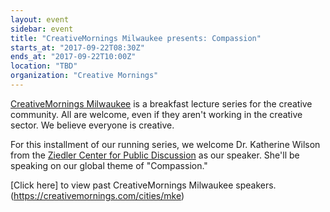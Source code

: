 ```yaml
---
layout: event
sidebar: event
title: "CreativeMornings Milwaukee presents: Compassion"
starts_at: "2017-09-22T08:30Z"
ends_at: "2017-09-22T10:00Z"
location: "TBD"
organization: "Creative Mornings"
---
```


[CreativeMornings Milwaukee](https://creativemornings.com/cities/mke) is a breakfast lecture series for the creative community. All are welcome, even if they aren't working in the creative sector. We believe everyone is creative. 

For this installment of our running series, we welcome Dr. Katherine Wilson from the [Ziedler Center for Public Discussion](https://www.zeidlercenter.org) as our speaker. She'll be speaking on our global theme of "Compassion."

[Click here] to view past CreativeMornings Milwaukee speakers.(https://creativemornings.com/cities/mke)
